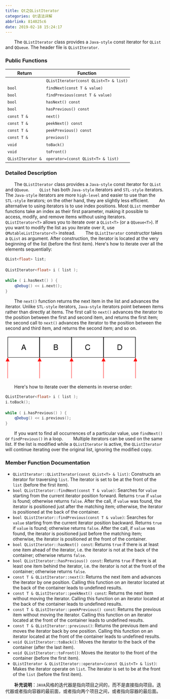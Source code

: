 ```yaml
---
title: Qt之QListIterator
categories: Qt语法详解
abbrlink: 814025c6
date: 2019-02-18 15:24:17
---
```

&emsp;&emsp;The `QListIterator` class provides a `Java-style` const iterator for `QList` and `QQueue`. The header file is `QListIterator`.<!--more-->

### Public Functions

Return            | Function
------------------|---------
                  | `QListIterator(const QList<T> & list)`
`bool`            | `findNext(const T & value)`
`bool`            | `findPrevious(const T & value)`
`bool`            | `hasNext() const`
`bool`            | `hasPrevious() const`
`const T &`       | `next()`
`const T &`       | `peekNext() const`
`const T &`       | `peekPrevious() const`
`const T &`       | `previous()`
`void`            | `toBack()`
`void`            | `toFront()`
`QListIterator &` | `operator=(const QList<T> & list)`

### Detailed Description

&emsp;&emsp;The `QListIterator` class provides a `Java-style` const iterator for `QList` and `QQueue`.
&emsp;&emsp;`QList` has both `Java-style` iterators and `STL-style` iterators. The `Java-style` iterators are more `high-level` and easier to use than the `STL-style` iterators; on the other hand, they are slightly less efficient.
&emsp;&emsp;An alternative to using iterators is to use index positions. Most `QList` member functions take an index as their first parameter, making it possible to access, modify, and remove items without using iterators.
&emsp;&emsp;`QListIterator<T>` allows you to iterate over a `QList<T>` (or a `QQueue<T>`). If you want to modify the list as you iterate over it, use `QMutableListIterator<T>` instead.
&emsp;&emsp;The `QListIterator` constructor takes a `QList` as argument. After construction, the iterator is located at the very beginning of the list (before the first item). Here's how to iterate over all the elements sequentially:

``` cpp
QList<float> list;
​
QListIterator<float> i ( list );
​
while ( i.hasNext() ) {
    qDebug() << i.next();
}
```

&emsp;&emsp;The `next()` function returns the next item in the list and advances the iterator. Unlike `STL-style` iterators, `Java-style` iterators point between items rather than directly at items. The first call to `next()` advances the iterator to the position between the first and second item, and returns the first item; the second call to `next()` advances the iterator to the position between the second and third item, and returns the second item; and so on.

<img src="./Qt之QListIterator/1.png">

&emsp;&emsp;Here's how to iterate over the elements in reverse order:

``` cpp
QListIterator<float> i ( list );
i.toBack();
​
while ( i.hasPrevious() ) {
    qDebug() << i.previous();
}
```

&emsp;&emsp;If you want to find all occurrences of a particular value, use `findNext()` or `findPrevious()` in a loop.
&emsp;&emsp;Multiple iterators can be used on the same list. If the list is modified while a `QListIterator` is active, the `QListIterator` will continue iterating over the original list, ignoring the modified copy.

### Member Function Documentation

- `QListIterator::QListIterator(const QList<T> & list)`: Constructs an iterator for traversing `list`. The iterator is set to be at the front of the `list` (before the first item).
- `bool QListIterator::findNext(const T & value)`: Searches for `value` starting from the current iterator position forward. Returns `true` if `value` is found; otherwise returns `false`. After the call, if `value` was found, the iterator is positioned just after the matching item; otherwise, the iterator is positioned at the back of the container.
- `bool QListIterator::findPrevious(const T & value)`: Searches for `value` starting from the current iterator position backward. Returns `true` if `value` is found; otherwise returns `false`. After the call, if `value` was found, the iterator is positioned just before the matching item; otherwise, the iterator is positioned at the front of the container.
- `bool QListIterator::hasNext() const`: Returns `true` if there is at least one item ahead of the iterator, i.e. the iterator is not at the back of the container; otherwise returns `false`.
- `bool QListIterator::hasPrevious() const`: Returns `true` if there is at least one item behind the iterator, i.e. the iterator is not at the front of the container; otherwise returns `false`.
- `const T & QListIterator::next()`: Returns the next item and advances the iterator by one position. Calling this function on an iterator located at the back of the container leads to undefined results.
- `const T & QListIterator::peekNext() const`: Returns the next item without moving the iterator. Calling this function on an iterator located at the back of the container leads to undefined results.
- `const T & QListIterator::peekPrevious() const`: Returns the previous item without moving the iterator. Calling this function on an iterator located at the front of the container leads to undefined results.
- `const T & QListIterator::previous()`: Returns the previous item and moves the iterator back by one position. Calling this function on an iterator located at the front of the container leads to undefined results.
- `void QListIterator::toBack()`: Moves the iterator to the back of the container (after the last item).
- `void QListIterator::toFront()`: Moves the iterator to the front of the container (before the first item).
- `QListIterator & QListIterator::operator=(const QList<T> & list)`: Makes the iterator operate on `list`. The iterator is set to be at the front of the `list` (before the first item).

&emsp;&emsp;**补充说明**：`JAVA`风格的迭代器是指向项目之间的，而不是直接指向项目。迭代器或者指向容器的最前面，或者指向两个项目之间，或者指向容器的最后面。